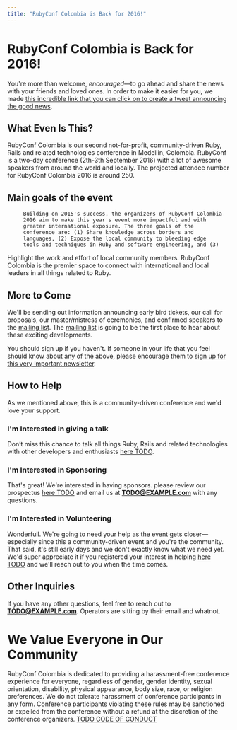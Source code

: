 ```yaml
---
title: "RubyConf Colombia is Back for 2016!"
---
```


# RubyConf Colombia is Back for 2016!

You're more than welcome, _encouraged_—to go ahead and share the news
with your friends and loved ones. In order to make it easier for you, we
made [this incredible link that you can click on to create a tweet
announcing the good
news](https://twitter.com/home?status=I%20just%20found%20out%20that%20%40rubyconfco%20is%20going%20to%20be%20on%20September%202th%20and%203th%2C%202016%20in%20Medellin%2C%20Colombia%21%20http%3A%2F%2Fwww.rubyconf.co%2F).

## What Even Is This?

RubyConf Colombia is our second not-for-profit, community-driven Ruby,
         Rails and related technologies conference in Medellin,
         Colombia. RubyConf is a two-day conference (2th-3th September
             2016) with a lot of awesome speakers from around the world
         and locally.
         The projected attendee number for RubyConf Colombia 2016 is
         around 250.

## Main goals of the event

         Building on 2015's success, the organizers of RubyConf Colombia
         2016 aim to make this year's event more impactful and with
         greater international exposure. The three goals of the
         conference are: (1) Share knowledge across borders and
         languages, (2) Expose the local community to bleeding edge
         tools and techniques in Ruby and software engineering, and (3)
  Highlight the work and effort of local community members. RubyConf
  Colombia is the premier space to connect with international and local
  leaders in all things related to Ruby.

## More to Come

  We'll be sending out information announcing early bird tickets, our
  call for proposals, our master/mistress of ceremonies, and confirmed
  speakers to the [mailing list][ml]. The [mailing list][ml] is going to
  be the first place to hear about these exciting developments.

  You should sign up if you haven't. If someone in your life that you
  feel should know about any of the above, please encourage them to
  [sign up for this very important newsletter][ml].

  [ml]:
  http://rubyconf.us11.list-manage.com/subscribe/post?u=7b7c2e5ead7427750ced71f09&amp;id=22ba1d80e6

## How to Help

  As we mentioned above, this is a community-driven conference and we'd
  love your support.

### I'm Interested in giving a talk

  Don’t miss this chance to talk all things Ruby, Rails and related
  technologies with other developers and enthusiasts [here TODO]().

### I'm Interested in Sponsoring

  That's great! We're interested in having sponsors. please review our
  prospectus [here TODO]() and email us at **TODO@EXAMPLE.com** with any
  questions.

### I'm Interested in Volunteering

  Wonderfull. We're going to need your help as the event gets
  closer—especially since this a community-driven event and you're the
  community. That said, it's still early days and we don't exactly know
  what we need yet. We'd super appreciate it if you registered your
  interest in helping [here TODO]() and we'll reach out to you when the
  time comes.

## Other Inquiries

  If you have any other questions, feel free to reach out to
  **TODO@EXAMPLE.com**. Operators are sitting by their email and
  whatnot.

# We Value Everyone in Our Community

  RubyConf Colombia is dedicated to providing a harassment-free
  conference experience for everyone, regardless of gender, gender
  identity, sexual orientation, disability, physical appearance, body
  size, race, or religion preferences. We do not tolerate harassment of
  conference participants in any form. Conference participants violating
  these rules may be sanctioned or expelled from the conference without
  a refund at the discretion of the conference organizers.
  [TODO CODE OF CONDUCT]()
